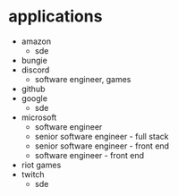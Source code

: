 # applications

- amazon
  - sde
- bungie
- discord
  - software engineer, games
- github
- google
  - sde
- microsoft
  - software engineer
  - senior software engineer - full stack
  - senior software engineer - front end
  - software engineer - front end
- riot games
- twitch
  - sde
